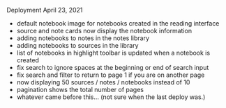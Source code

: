 

Deployment April 23, 2021
- default notebook image for notebooks created in the reading interface
- source and note cards now display the notebook information
- adding notebooks to notes in the notes library
- adding notebooks to sources in the library
- list of notebooks in highlight toolbar is updated when a notebook is created
- fix search to ignore spaces at the beginning or end of search input
- fix search and filter to return to page 1 if you are on another page
- now displaying 50 sources / notes / notebooks instead of 10
- pagination shows the total number of pages
- whatever came before this... (not sure when the last deploy was.)